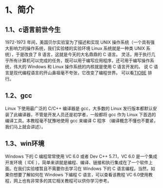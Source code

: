 # 1、简介
## 1.1、c语言前世今生

1972-1973 年间，美国贝尔实验室为了描述和实现 UNIX 操作系统（一个具有强大影响力的操作系统，我们实验楼的实验环境 Linux 系统就是一种类 UNIX 系统），于是改良了 B 语言，这就是今天的大名鼎鼎的 C 语言。
灵活，用于执行几乎所有计算机可以完成的任务，既可以用于编写应用程序，还可用于编写操作系统，伟大的 Windows 和 Linux 操作系统的内核就是使用 C 语言开发的。
说 C 语言是现代编程语言的开山鼻祖毫不夸张，它改变了编程世界。
可以看[TIOBE](http://www.tiobe.com/index.php/content/paperinfo/tpci/index.html) 排行。

## 1.2、gcc
Linux 下使用最广泛的 C/C++ 编译器是 gcc，大多数的 Linux 发行版本都默认安装了此编译器，不管是开发人员还是初学者，一般都将 gcc 作为 Linux 下首选的编译工具。本教程毫不犹豫地使用 gcc 来编译 C 程序 （编译概念不懂也不要紧，我们马上就会讲述）。

## 1.3、win环境

Windows 下的 C 编程常常使用 VC 6.0 或者 Dev C++ 5.7.1，VC 6.0 是一个集成开发环境（ IDE ），简单来讲就是编程、编译、链接和执行集成在了一个软件上面。在我们实验楼暂且不需要你去学习在 Windows 下的 C 语言编程。当然，如果你想要了解如何在 Windows 下编程 C 语言，可以查看该教程 VC 6.0使用教程，网上也有非常多的其它相关教程可以供你学习参考。